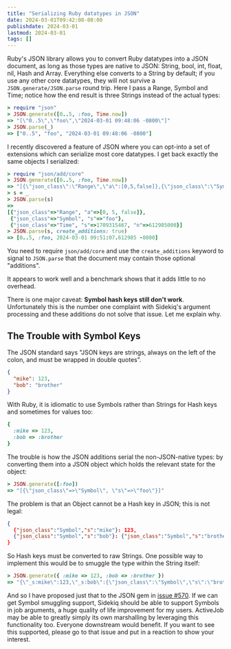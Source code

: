 ```yaml
---
title: "Serializing Ruby datatypes in JSON"
date: 2024-03-01T09:42:08-08:00
publishdate: 2024-03-01
lastmod: 2024-03-01
tags: []
---
```


Ruby's JSON library allows you to convert Ruby datatypes into a JSON document, as long as those types are native to JSON: String, bool, int, float, nil, Hash and Array.
Everything else converts to a String by default; if you use any other core datatypes, they will not survive a `JSON.generate/JSON.parse` round trip. Here I pass a Range, Symbol and Time; notice how the end result is three Strings instead of the actual types:

```ruby
> require "json"
> JSON.generate([0..5, :foo, Time.now])
=> "[\"0..5\",\"foo\",\"2024-03-01 09:48:06 -0800\"]"
> JSON.parse(_)
=> ["0..5", "foo", "2024-03-01 09:48:06 -0800"]
```

I recently discovered a feature of JSON where you can opt-into a set of extensions which can serialize most core datatypes. I get back exactly the same objects I serialized:

```ruby
> require "json/add/core"
> JSON.generate([0..5, :foo, Time.now])
=> "[{\"json_class\":\"Range\",\"a\":[0,5,false]},{\"json_class\":\"Symbol\",\"s\":\"foo\"},{\"json_class\":\"Time\",\"s\":1709315467,\"n\":612985000}]"
> s = _
> JSON.parse(s)
=> 
[{"json_class"=>"Range", "a"=>[0, 5, false]},
 {"json_class"=>"Symbol", "s"=>"foo"},
 {"json_class"=>"Time", "s"=>1709315467, "n"=>612985000}]
> JSON.parse(s, create_additions: true)
=> [0..5, :foo, 2024-03-01 09:51:07.612985 -0800]
```

You need to require `json/add/core` and use the `create_additions` keyword to signal to `JSON.parse` that the document may contain those optional "additions".

It appears to work well and a benchmark shows that it adds little to no overhead.

There is one major caveat: **Symbol hash keys still don't work**.
Unfortunately this is the number one complaint with Sidekiq's argument processing and these additions do not solve that issue.
Let me explain why.

## The Trouble with Symbol Keys

The JSON standard says "JSON keys are strings, always on the left of the colon, and must be wrapped in double quotes".

```json
{
  "mike": 123,
  "bob": "brother"
}
```

With Ruby, it is idiomatic to use Symbols rather than Strings for Hash keys and sometimes for values too:

```ruby
{
  :mike => 123,
  :bob => :brother
}
```

The trouble is how the JSON additions serial the non-JSON-native types: by converting them into a JSON object which holds the relevant state for the object:

```ruby
> JSON.generate([:foo])
=> "[{\"json_class\"=>\"Symbol\", \"s\"=>\"foo\"}]"
```

The problem is that an Object cannot be a Hash key in JSON; this is not legal:

```json
{
  {"json_class":"Symbol","s":"mike"}: 123,
  {"json_class":"Symbol","s":"bob"}: {"json_class":"Symbol","s":"brother"}
}
```

So Hash keys must be converted to raw Strings. One possible way to implement this would be to smuggle the type within the String itself:

```ruby
> JSON.generate({ :mike => 123, :bob => :brother })
=> "{\"_s:mike\":123,\"_s:bob\":{\"json_class\":\"Symbol\",\"s\":\"brother\"}}"
```

And so I have proposed just that to the JSON gem in [issue #570](https://github.com/flori/json/issues/570). If we can get Symbol smuggling support, Sidekiq should be able to support Symbols in job arguments, a huge quality of life improvement for my users. ActiveJob may be able to greatly simply its own marshalling by leveraging this functionality too. Everyone downstream would benefit. If you want to see this supported, please go to that issue and put in a reaction to show your interest.